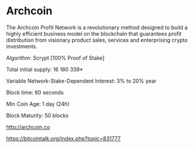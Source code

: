 Archcoin
========

The Archcoin Profit Network is a revolutionary method designed to build a highly efficient business model on the blockchain that guarantees profit distribution from visionary product sales, services and enterprising crypto investments.

Algorithm: Scrypt [100% Proof of Stake]

Total initial supply: 16 180 339* 

Variable Network-Stake-Dependent Interest: 3% to 20% year

Block time: 60 seconds

Min Coin Age: 1 day (24h)

Block Maturity: 50 blocks 

http://archcoin.co

https://bitcointalk.org/index.php?topic=831777
